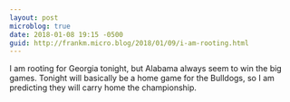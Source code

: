 ```yaml
---
layout: post
microblog: true
date: 2018-01-08 19:15 -0500
guid: http://frankm.micro.blog/2018/01/09/i-am-rooting.html
---
```

I am rooting for Georgia tonight, but Alabama always seem to win the big games. Tonight will basically be a home game for the Bulldogs, so I am predicting they will carry home the championship.

